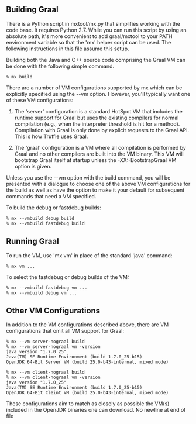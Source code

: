 ## Building Graal

There is a Python script in mxtool/mx.py that simplifies working with the code
base. It requires Python 2.7. While you can run this script by using an absolute path,
it's more convenient to add graal/mxtool to your PATH environment variable so that the
'mx' helper script can be used. The following instructions in this file assume this
setup.

Building both the Java and C++ source code comprising the Graal VM
can be done with the following simple command.

```
% mx build
```

There are a number of VM configurations supported by mx which can
be explicitly specified using the --vm option. However, you'll typically
want one of these VM configurations:

1. The 'server' configuration is a standard HotSpot VM that includes the
   runtime support for Graal but uses the existing compilers for normal
   compilation (e.g., when the interpreter threshold is hit for a method).
   Compilation with Graal is only done by explicit requests to the
   Graal API. This is how Truffle uses Graal.
   
2. The 'graal' configuration is a VM where all compilation is performed
   by Graal and no other compilers are built into the VM binary. This
   VM will bootstrap Graal itself at startup unless the -XX:-BootstrapGraal
   VM option is given.   

Unless you use the --vm option with the build command, you will be presented
with a dialogue to choose one of the above VM configurations for the build
as well as have the option to make it your default for subsequent commands
that need a VM specified.

To build the debug or fastdebug builds:

```
% mx --vmbuild debug build
% mx --vmbuild fastdebug build
```

## Running Graal

To run the VM, use 'mx vm' in place of the standard 'java' command:

```
% mx vm ...
```

To select the fastdebug or debug builds of the VM:

```
% mx --vmbuild fastdebug vm ...
% mx --vmbuild debug vm ...
```

## Other VM Configurations

In addition to the VM configurations described above, there are
VM configurations that omit all VM support for Graal:

```
% mx --vm server-nograal build
% mx --vm server-nograal vm -version
java version "1.7.0_25"
Java(TM) SE Runtime Environment (build 1.7.0_25-b15)
OpenJDK 64-Bit Server VM (build 25.0-b43-internal, mixed mode)
```

```
% mx --vm client-nograal build
% mx --vm client-nograal vm -version
java version "1.7.0_25"
Java(TM) SE Runtime Environment (build 1.7.0_25-b15)
OpenJDK 64-Bit Cleint VM (build 25.0-b43-internal, mixed mode)
```

These configurations aim to match as closely as possible the
VM(s) included in the OpenJDK binaries one can download.
 No newline at end of file

